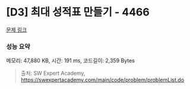 # [D3] 최대 성적표 만들기 - 4466 

[문제 링크](https://swexpertacademy.com/main/code/problem/problemDetail.do?contestProbId=AWOUfCJ6qVMDFAWg) 

### 성능 요약

메모리: 47,880 KB, 시간: 191 ms, 코드길이: 2,359 Bytes



> 출처: SW Expert Academy, https://swexpertacademy.com/main/code/problem/problemList.do